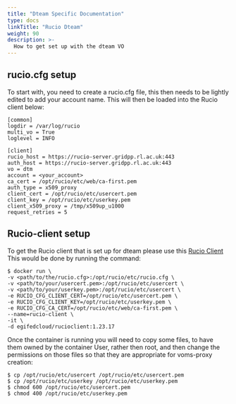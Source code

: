 ```yaml
---
title: "Dteam Specific Documentation"
type: docs
linkTitle: "Rucio Dteam"
weight: 90
description: >-
  How to get set up with the dteam VO
---
```


## rucio.cfg setup

To start with, you need to create a rucio.cfg file, this then needs to be lightly edited to add your account name. This will then be loaded into the Rucio client below:

```shell
[common]
logdir = /var/log/rucio
multi_vo = True
loglevel = INFO

[client]
rucio_host = https://rucio-server.gridpp.rl.ac.uk:443
auth_host = https://rucio-server.gridpp.rl.ac.uk:443
vo = dtm
account = <your_account>
ca_cert = /opt/rucio/etc/web/ca-first.pem
auth_type = x509_proxy
client_cert = /opt/rucio/etc/usercert.pem
client_key = /opt/rucio/etc/userkey.pem
client_x509_proxy = /tmp/x509up_u1000
request_retries = 5
```

## Rucio-client setup

To get the Rucio client that is set up for dteam please use this [Rucio Client](https://hub.docker.com/repository/docker/egifedcloud/rucioclient)
This would be done by running the command:

```shell
$ docker run \
-v <path/to/the/rucio.cfg>:/opt/rucio/etc/rucio.cfg \
-v <path/to/your/usercert.pem>:/opt/rucio/etc/usercert \
-v <path/to/your/userkey.pem>:/opt/rucio/etc/usercert \
-e RUCIO_CFG_CLIENT_CERT=/opt/rucio/etc/usercert.pem \
-e RUCIO_CFG_CLIENT_KEY=/opt/rucio/etc/userkey.pem \
-e RUCIO_CFG_CA_CERT=/opt/rucio/etc/web/ca-first.pem \
--name=rucio-client \
-it \
-d egifedcloud/rucioclient:1.23.17
```

Once the container is running you will need to copy some files, to have them owned by the container User, rather then root, and then change the permissions on those files so that they are appropriate for voms-proxy creation:

```shell
$ cp /opt/rucio/etc/usercert /opt/rucio/etc/usercert.pem
$ cp /opt/rucio/etc/userkey /opt/rucio/etc/userkey.pem
$ chmod 600 /opt/rucio/etc/usercert.pem
$ chmod 400 /opt/rucio/etc/userkey.pem
```
